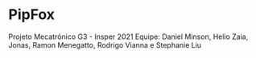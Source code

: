 # PipFox
Projeto Mecatrônico G3 - Insper 2021
Equipe: Daniel Minson, Helio Zaia, Jonas, Ramon Menegatto, Rodrigo Vianna e Stephanie Liu
